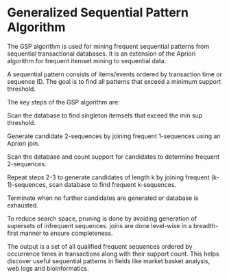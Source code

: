 # Generalized Sequential Pattern Algorithm
 The GSP algorithm is used for mining frequent sequential patterns from sequential transactional databases. It is an extension of the Apriori algorithm for frequent itemset mining to sequential data.

A sequential pattern consists of items/events ordered by transaction time or sequence ID. The goal is to find all patterns that exceed a minimum support threshold.

The key steps of the GSP algorithm are:

Scan the database to find singleton itemsets that exceed the min sup threshold.

Generate candidate 2-sequences by joining frequent 1-sequences using an Apriori join.

Scan the database and count support for candidates to determine frequent 2-sequences.

Repeat steps 2-3 to generate candidates of length k by joining frequent (k-1)-sequences, scan database to find frequent k-sequences.

Terminate when no further candidates are generated or database is exhausted.

To reduce search space, pruning is done by avoiding generation of supersets of infrequent sequences. joins are done level-wise in a breadth-first manner to ensure completeness.

The output is a set of all qualified frequent sequences ordered by occurrence times in transactions along with their support count. This helps discover useful sequential patterns in fields like market basket analysis, web logs and bioinformatics.
